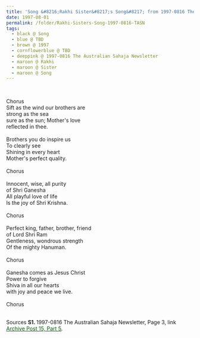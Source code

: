 ```yaml
---
title: 'Song &#8216;Rakhi Sister&#8217;s Song&#8217; from 1997-0816 The Australian Sahaja Newsletter, Page 3'
date: 1997-08-01
permalink: /folder/Rakhi-Sisters-Song-1997-0816-TASN
tags:
  - black @ Song
  - blue @ TBD
  - brown @ 1997
  - cornflowerblue @ TBD
  - deeppink @ 1997-0816 The Australian Sahaja Newsletter
  - maroon @ Rakhi
  - maroon @ Sister
  - maroon @ Song    
---
```


<br>

<p>
Chorus<br>
Sift as the wind our brothers are<br>
strong as the sea<br>
sure as the sun; Mother's love<br>
reflected in thee.<br>
<br>
Brothers you do inspire us<br>
To clearly see<br>
Shining in every heart<br>
Mother's perfect quality.<br>
<br>
Chorus<br>
<br>
Innocent, wise, all purity<br>
of Shri Ganesha<br>
All playful love of life<br>
Is the joy of Shri Krishna.<br>
<br>
Chorus<br>
<br>
Perfect king, father, brother, friend<br>
of Lord Shri Ram<br>
Gentleness, wondrous strength<br>
Of the mighty Hanuman.<br>
<br>
Chorus<br>
<br>
Ganesha comes as Jesus Christ<br>
Power to forgive<br>
Shiva in all our hearts<br>
with joy and peace we live.<br>
<br>
Chorus<br>
</p> 

<br>

<wave-list>
<list-title color="DarkSeaGreen" width="40">Sources</list-title>
  <list-item color="BlanchedAlmond"  width="280"><b>S1. </b> 1997-0816 The Australian Sahaja Newsletter, Page 3, link <a href="https://seven-teams.github.io/archives/2023/1213"><font color="DarkGreen">Archive Post 15, Part 5</font></a>.</list-item>
</wave-list>